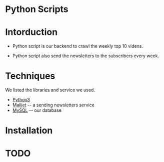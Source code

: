 # Python Scripts

# Intorduction

- Python script is our backend to crawl the weekly top 10 videos.

- Python script also send the newsletters to the subscribers every week.

# Techniques

We listed the libraries and service we used.

- [Python3](https://python.org)
- [Mailjet](https://www.mailjet.com/) -- a sending newsletters service
- [MySQL](https://www.mysql.com/) -- our database

# Installation

# TODO

